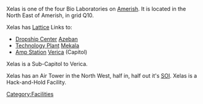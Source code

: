 Xelas is one of the four Bio Laboratories on
[Amerish](Amerish "wikilink"). It is located in the North East of
Amerish, in grid Q10.

Xelas has [Lattice](Lattice "wikilink") Links to:

-   [Dropship Center](Dropship_Center "wikilink")
    [Azeban](Azeban "wikilink")
-   [Technology Plant](Technology_Plant "wikilink")
    [Mekala](Mekala "wikilink")
-   [Amp Station](Amp_Station "wikilink") [Verica](Verica "wikilink")
    (Capitol)

Xelas is a Sub-Capitol to Verica.

Xelas has an Air Tower in the North West, half in, half out it's
[SOI](SOI "wikilink"). Xelas is a Hack-and-Hold Facility.

[Category:Facilities](Category:Facilities "wikilink")